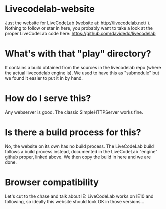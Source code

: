 Livecodelab-website
===================

Just the website for LiveCodeLab (website at: http://livecodelab.net/ ). Nothing to follow or star in here, you probably want to take a look at the proper LiveCodeLab code here: https://github.com/davidedc/livecodelab

What's with that "play" directory?
==================================

It contains a build obtained from the sources in the livecodelab repo (where the actual livecodelab engine is). We used to have this as "submodule" but we found it easier to put it in by hand.

How do I serve this?
====================

Any webserver is good. The classic SimpleHTTPServer works fine.

Is there a build process for this?
====================

No, the website on its own has no build process. The LiveCodeLab build follows a build process instead, documented in the LiveCodeLab "engine" github proper, linked above. We then copy the build in here and we are done.

Browser compatibility
====================
Let's cut to the chase and talk about IE: LiveCodeLab works on IE10 and following, so ideally this website should look OK in those versions...

